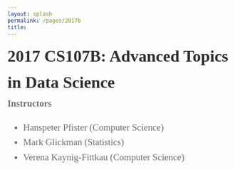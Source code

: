 ```yaml
---
layout: splash
permalink: /pages/2017b
title:  
---
```





<div style="font-family:Karla; font-size:2.3rem; color:#303030;line-height:1.6;">  <b> 2017 CS107B: Advanced Topics in Data Science </b></div>
<div style="font-family:Karla; font-size:1.3rem; color:#707070;line-height:1.6;">
  <b>Instructors</b>   
   <ul  style="font-family:Karla; font-size:1.3rem; color:#707070;line-height:1.6;"> 
<li  style="font-family:Karla; font-size:1.3rem; color:#707070;line-height:1.6;"> 
     Hanspeter Pfister (Computer Science)</li>
<li  style="font-family:Karla; font-size:1.3rem; color:#707070;line-height:1.6;"> Mark Glickman  (Statistics) </li>
<li  style="font-family:Karla; font-size:1.3rem; color:#707070;line-height:1.6;"> Verena Kaynig-Fittkau (Computer Science)</li>
</ul>




